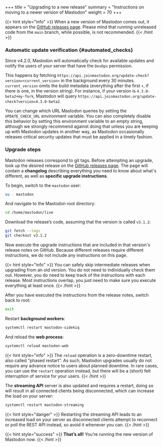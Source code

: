 +++
title = "Upgrading to a new release"
summary = "Instructions on moving to a newer version of Mastodon"
weight = 70
+++

{{< hint style="info" >}}
When a new version of Mastodon comes out, it appears on the [GitHub releases page](https://github.com/mastodon/mastodon/releases). Please mind that running unreleased code from the `main` branch, while possible, is not recommended.
{{< /hint >}}

### Automatic update verification {#automated_checks}

Since v4.2.0, Mastodon will automatically check for available updates and notify the users of your server that have the `DevOps` permission.

This happens by fetching `https://api.joinmastodon.org/update-check?version=<current_version>` in the background every 30 minutes. `current_version` omits the build metadata (everything after the first `+`, if there is one, in the version string). For instance, if your version is `4.3.0-beta2+my-fork`, Mastodon will query `https://api.joinmastodon.org/update-check?version=4.3.0-beta2`.

You can change which URL Mastodon queries by setting the `UPDATE_CHECK_URL` environment variable. You can also completely disable this behavior by setting this environment variable to an empty string, although we strongly recommend against doing that unless you are keeping up with Mastodon updates in another way, as Mastodon occasionally releases critical security updates that must be applied in a timely fashion.

### Upgrade steps

Mastodon releases correspond to git tags. Before attempting an upgrade, look up the desired release on the [GitHub releases page](https://github.com/mastodon/mastodon/releases). The page will contain a **changelog** describing everything you need to know about what's different, as well as **specific upgrade instructions**.

To begin, switch to the `mastodon` user:

```bash
su - mastodon
```

And navigate to the Mastodon root directory:

```bash
cd /home/mastodon/live
```

Download the release’s code, assuming that the version is called `v3.1.2`:

```bash
git fetch --tags
git checkout v3.1.2
```

Now execute the upgrade instructions that are included in that version's release notes on GitHub. Because different releases require different instructions, we do not include any instructions on this page.

{{< hint style="info" >}}
You can safely skip intermediate releases when upgrading from an old version. You do not need to individually check them out. However, you do need to keep track of the instructions with each release. Most instructions overlap, you just need to make sure you execute everything at least once.
{{< /hint >}}

After you have executed the instructions from the release notes, switch back to root:

```bash
exit
```

Restart **background workers**:

```bash
systemctl restart mastodon-sidekiq
```

And reload the **web process**:

```bash
systemctl reload mastodon-web
```

{{< hint style="info" >}}
The `reload` operation is a zero-downtime restart, also called "phased restart". As such, Mastodon upgrades usually do not require any advance notice to users about planned downtime. In rare cases, you can use the `restart` operation instead, but there will be a (short) felt interruption of service for your users.
{{< /hint >}}

The **streaming API** server is also updated and requires a restart, doing so will result in all connected clients being disconnected, which can increase the load on your server:

```bash
systemctl restart mastodon-streaming
```

{{< hint style="danger" >}}
Restarting the streaming API leads to an increased load on your server as disconnected clients attempt to reconnect or poll the REST API instead, so avoid it whenever you can.
{{< /hint >}}

{{< hint style="success" >}}
**That’s all!** You’re running the new version of Mastodon now.
{{< /hint >}}
